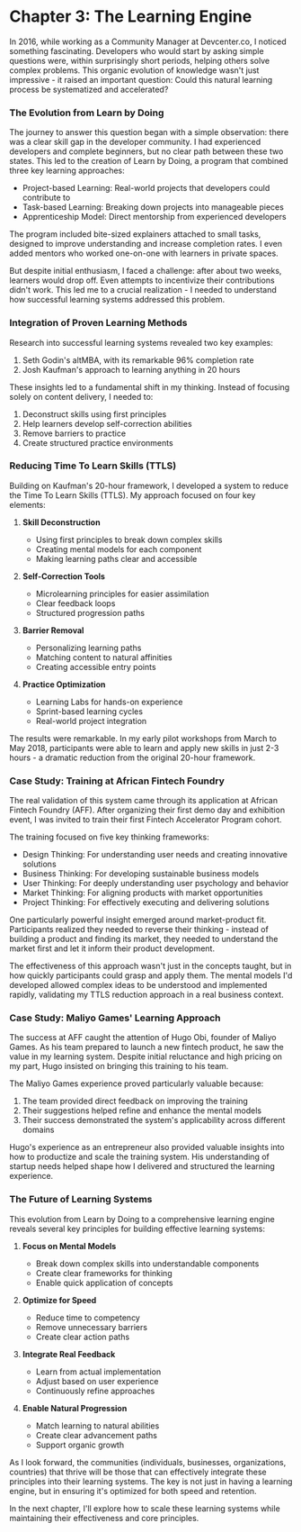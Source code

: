# Chapter 3: The Learning Engine

In 2016, while working as a Community Manager at Devcenter.co, I noticed something fascinating. Developers who would start by asking simple questions were, within surprisingly short periods, helping others solve complex problems. This organic evolution of knowledge wasn't just impressive - it raised an important question: Could this natural learning process be systematized and accelerated?

### The Evolution from Learn by Doing

The journey to answer this question began with a simple observation: there was a clear skill gap in the developer community. I had experienced developers and complete beginners, but no clear path between these two states. This led to the creation of Learn by Doing, a program that combined three key learning approaches:

- Project-based Learning: Real-world projects that developers could contribute to
- Task-based Learning: Breaking down projects into manageable pieces
- Apprenticeship Model: Direct mentorship from experienced developers

The program included bite-sized explainers attached to small tasks, designed to improve understanding and increase completion rates. I even added mentors who worked one-on-one with learners in private spaces.

But despite initial enthusiasm, I faced a challenge: after about two weeks, learners would drop off. Even attempts to incentivize their contributions didn't work. This led me to a crucial realization - I needed to understand how successful learning systems addressed this problem.

### Integration of Proven Learning Methods

Research into successful learning systems revealed two key examples:
1. Seth Godin's altMBA, with its remarkable 96% completion rate
2. Josh Kaufman's approach to learning anything in 20 hours

These insights led to a fundamental shift in my thinking. Instead of focusing solely on content delivery, I needed to:
1. Deconstruct skills using first principles
2. Help learners develop self-correction abilities
3. Remove barriers to practice
4. Create structured practice environments

### Reducing Time To Learn Skills (TTLS)

Building on Kaufman's 20-hour framework, I developed a system to reduce the Time To Learn Skills (TTLS). My approach focused on four key elements:

1. **Skill Deconstruction**
   - Using first principles to break down complex skills
   - Creating mental models for each component
   - Making learning paths clear and accessible

2. **Self-Correction Tools**
   - Microlearning principles for easier assimilation
   - Clear feedback loops
   - Structured progression paths

3. **Barrier Removal**
   - Personalizing learning paths
   - Matching content to natural affinities
   - Creating accessible entry points

4. **Practice Optimization**
   - Learning Labs for hands-on experience
   - Sprint-based learning cycles
   - Real-world project integration

The results were remarkable. In my early pilot workshops from March to May 2018, participants were able to learn and apply new skills in just 2-3 hours - a dramatic reduction from the original 20-hour framework.

### Case Study: Training at African Fintech Foundry

The real validation of this system came through its application at African Fintech Foundry (AFF). After organizing their first demo day and exhibition event, I was invited to train their first Fintech Accelerator Program cohort.

The training focused on five key thinking frameworks:
- Design Thinking: For understanding user needs and creating innovative solutions
- Business Thinking: For developing sustainable business models
- User Thinking: For deeply understanding user psychology and behavior
- Market Thinking: For aligning products with market opportunities
- Project Thinking: For effectively executing and delivering solutions

One particularly powerful insight emerged around market-product fit. Participants realized they needed to reverse their thinking - instead of building a product and finding its market, they needed to understand the market first and let it inform their product development.

The effectiveness of this approach wasn't just in the concepts taught, but in how quickly participants could grasp and apply them. The mental models I'd developed allowed complex ideas to be understood and implemented rapidly, validating my TTLS reduction approach in a real business context.

### Case Study: Maliyo Games' Learning Approach

The success at AFF caught the attention of Hugo Obi, founder of Maliyo Games. As his team prepared to launch a new fintech product, he saw the value in my learning system. Despite initial reluctance and high pricing on my part, Hugo insisted on bringing this training to his team.

The Maliyo Games experience proved particularly valuable because:
1. The team provided direct feedback on improving the training
2. Their suggestions helped refine and enhance the mental models
3. Their success demonstrated the system's applicability across different domains

Hugo's experience as an entrepreneur also provided valuable insights into how to productize and scale the training system. His understanding of startup needs helped shape how I delivered and structured the learning experience.

### The Future of Learning Systems

This evolution from Learn by Doing to a comprehensive learning engine reveals several key principles for building effective learning systems:

1. **Focus on Mental Models**
   - Break down complex skills into understandable components
   - Create clear frameworks for thinking
   - Enable quick application of concepts

2. **Optimize for Speed**
   - Reduce time to competency
   - Remove unnecessary barriers
   - Create clear action paths

3. **Integrate Real Feedback**
   - Learn from actual implementation
   - Adjust based on user experience
   - Continuously refine approaches

4. **Enable Natural Progression**
   - Match learning to natural abilities
   - Create clear advancement paths
   - Support organic growth

As I look forward, the communities (individuals, businesses, organizations, countries) that thrive will be those that can effectively integrate these principles into their learning systems. The key is not just in having a learning engine, but in ensuring it's optimized for both speed and retention.

In the next chapter, I'll explore how to scale these learning systems while maintaining their effectiveness and core principles.
